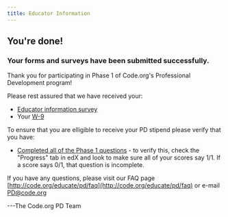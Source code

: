 ```yaml
---
title: Educator Information
---
```

## You're done!
### Your forms and surveys have been submitted successfully.



Thank you for participating in Phase 1 of Code.org's Professional Development program! 

Please rest assured that we have received your:

 * [Educator information survey](https://code.org/educate/educatorinfo)
 * Your [W-9](https://code.org/educate/educatorthanks1) 

To ensure that you are elligible to receive your PD stipend please verify that you have:

 * [Completed all of the Phase 1 questions](http://edx.code.org/login) - to verify this, check the "Progress" tab in edX and look to make sure all of your scores say 1/1. If a score says 0/1, that question is incomplete.

If you have any questions, please visit our FAQ page [http://code.org/educate/pd/faq](http://code.org/educate/pd/faq) or e-mail [PD@code.org](mailto:PD@code.org)

---The Code.org PD Team